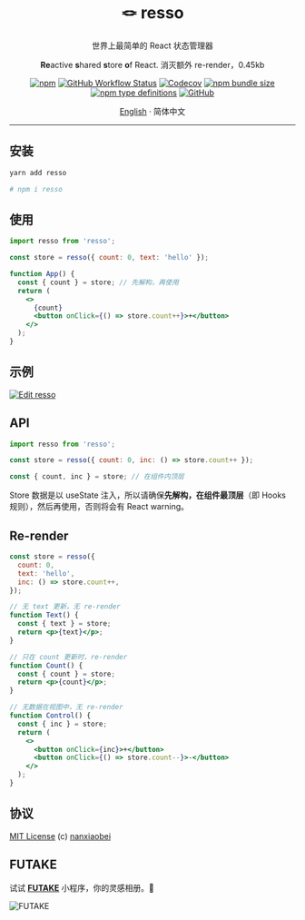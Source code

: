 <div align="center">
<h1>🪢 resso</h1>

世界上最简单的 React 状态管理器

**Re**active **s**hared **s**tore **o**f React. 消灭额外 re-render，0.45kb

[![npm](https://img.shields.io/npm/v/resso?style=flat-square)](https://www.npmjs.com/package/resso)
[![GitHub Workflow Status](https://img.shields.io/github/workflow/status/nanxiaobei/resso/Test?style=flat-square)](https://github.com/nanxiaobei/resso/actions?query=workflow%3ATest)
[![Codecov](https://img.shields.io/codecov/c/github/nanxiaobei/resso?style=flat-square)](https://codecov.io/gh/nanxiaobei/resso)
[![npm bundle size](https://img.shields.io/bundlephobia/minzip/resso?style=flat-square)](https://bundlephobia.com/result?p=resso)
[![npm type definitions](https://img.shields.io/npm/types/typescript?style=flat-square)](https://github.com/nanxiaobei/resso/blob/main/src/index.ts)
[![GitHub](https://img.shields.io/github/license/nanxiaobei/resso?style=flat-square)](https://github.com/nanxiaobei/resso/blob/main/LICENSE)

[English](./README.md) · 简体中文

</div>

---

## 安装

```sh
yarn add resso

# npm i resso
```

## 使用

```jsx
import resso from 'resso';

const store = resso({ count: 0, text: 'hello' });

function App() {
  const { count } = store; // 先解构，再使用
  return (
    <>
      {count}
      <button onClick={() => store.count++}>+</button>
    </>
  );
}
```

## 示例

[![Edit resso](https://codesandbox.io/static/img/play-codesandbox.svg)](https://codesandbox.io/s/resso-ol8dn?file=/src/App.jsx)

## API

```js
import resso from 'resso';

const store = resso({ count: 0, inc: () => store.count++ });

const { count, inc } = store; // 在组件内顶层
```

Store 数据是以 useState 注入，所以请确保**先解构，在组件最顶层**（即 Hooks 规则），然后再使用，否则将会有 React warning。

## Re-render

```jsx
const store = resso({
  count: 0,
  text: 'hello',
  inc: () => store.count++,
});

// 无 text 更新，无 re-render
function Text() {
  const { text } = store;
  return <p>{text}</p>;
}

// 只在 count 更新时，re-render
function Count() {
  const { count } = store;
  return <p>{count}</p>;
}

// 无数据在视图中，无 re-render
function Control() {
  const { inc } = store;
  return (
    <>
      <button onClick={inc}>+</button>
      <button onClick={() => store.count--}>-</button>
    </>
  );
}
```

## 协议

[MIT License](https://github.com/nanxiaobei/resso/blob/main/LICENSE) (c) [nanxiaobei](https://lee.so/)

## FUTAKE

试试 [**FUTAKE**](https://sotake.com/f) 小程序，你的灵感相册。🌈

![FUTAKE](https://s3.jpg.cm/2021/09/21/IFG3wi.png)
